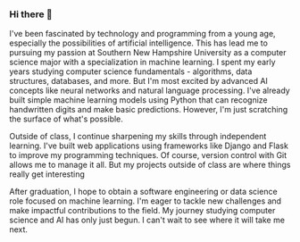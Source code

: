 ### Hi there 👋

<!--
**SlickTheCreator/SlickTheCreator** is a ✨ _special_ ✨ repository because its `README.md` (this file) appears on your GitHub profile.

Here are some ideas to get you started:

- 🔭 I’m currently working on ...
- 🌱 I’m currently learning ...
- 👯 I’m looking to collaborate on ...
- 🤔 I’m looking for help with ...
- 💬 Ask me about ...
- 📫 How to reach me: ...
- 😄 Pronouns: ...
- ⚡ Fun fact: ...
-->

 I've been fascinated by technology and programming from a young age, especially the possibilities of artificial intelligence. This has lead me to pursuing my passion at Southern New Hampshire University as a computer science major with a specialization in machine learning. I spent my early years studying computer science fundamentals - algorithms, data structures, databases, and more. But I'm most excited by advanced AI concepts like neural networks and natural language processing. I've already built simple machine learning models using Python that can recognize handwritten digits and make basic predictions. However, I'm just scratching the surface of what's possible.

Outside of class, I continue sharpening my skills through independent learning. I've built web applications using frameworks like Django and Flask to improve my programming techniques. Of course, version control with Git allows me to manage it all. But my projects outside of class are where things really get interesting

After graduation, I hope to obtain a software engineering or data science role focused on machine learning. I'm eager to tackle new challenges and make impactful contributions to the field. My journey studying computer science and AI has only just begun. I can't wait to see where it will take me next.
